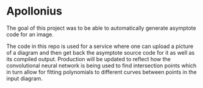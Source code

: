 # Apollonius
The goal of this project was to be able to automatically generate asymptote code for an image. 

The code in this repo is used for a service where one can upload a picture of a diagram and then get back the asymptote source code for it as well as its compiled output. Production will be updated to reflect how the convolutional neural network is being used to find intersection points which in turn allow for fitting polynomials to different curves between points in the input diagram.

